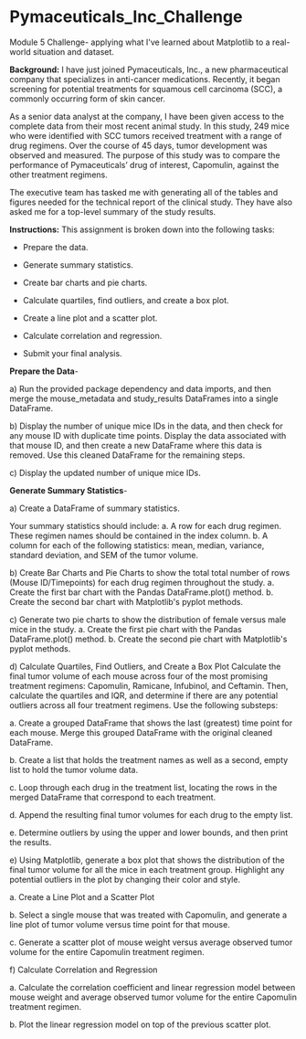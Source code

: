 # Pymaceuticals_Inc_Challenge
Module 5 Challenge- applying what I've learned about Matplotlib to a real-world situation and dataset.


**Background:**
I have just joined Pymaceuticals, Inc., a new pharmaceutical company that specializes in anti-cancer medications. Recently, it began screening for potential treatments for squamous cell carcinoma (SCC), a commonly occurring form of skin cancer.

As a senior data analyst at the company, I have been given access to the complete data from their most recent animal study. In this study, 249 mice who were identified with SCC tumors received treatment with a range of drug regimens. Over the course of 45 days, tumor development was observed and measured. The purpose of this study was to compare the performance of Pymaceuticals’ drug of interest, Capomulin, against the other treatment regimens.

The executive team has tasked me with generating all of the tables and figures needed for the technical report of the clinical study. They have also asked me for a top-level summary of the study results.


**Instructions:**
This assignment is broken down into the following tasks:

- Prepare the data.

- Generate summary statistics.

- Create bar charts and pie charts.

- Calculate quartiles, find outliers, and create a box plot.

- Create a line plot and a scatter plot.

- Calculate correlation and regression.

- Submit your final analysis.

**Prepare the Data**- 

a) Run the provided package dependency and data imports, and then merge the mouse_metadata and study_results DataFrames into a single DataFrame.

b) Display the number of unique mice IDs in the data, and then check for any mouse ID with duplicate time points. Display the data associated with that mouse ID, and then create a new DataFrame where this data is removed. Use this cleaned DataFrame for the remaining steps.

c) Display the updated number of unique mice IDs.

**Generate Summary Statistics**- 

a) Create a DataFrame of summary statistics. 
  
  Your summary statistics should include:
  a. A row for each drug regimen. These regimen names should be contained in the index column.
  b. A column for each of the following statistics: mean, median, variance, standard deviation, and SEM of the tumor volume.
    
b) Create Bar Charts and Pie Charts to show the total total number of rows (Mouse ID/Timepoints) for each drug regimen throughout the study.
  a. Create the first bar chart with the Pandas DataFrame.plot() method.
  b. Create the second bar chart with Matplotlib's pyplot methods.

c) Generate two pie charts to show the distribution of female versus male mice in the study.
  a. Create the first pie chart with the Pandas DataFrame.plot() method.
  b. Create the second pie chart with Matplotlib's pyplot methods.

d) Calculate Quartiles, Find Outliers, and Create a Box Plot
  Calculate the final tumor volume of each mouse across four of the most promising treatment regimens: Capomulin, Ramicane, Infubinol, and Ceftamin. 
  Then, calculate the quartiles and IQR, and determine if there are any potential outliers across all four treatment regimens. Use the following substeps:

  a. Create a grouped DataFrame that shows the last (greatest) time point for each mouse. Merge this grouped DataFrame with the original cleaned DataFrame.
 
  b. Create a list that holds the treatment names as well as a second, empty list to hold the tumor volume data.
 
  c. Loop through each drug in the treatment list, locating the rows in the merged DataFrame that correspond to each treatment. 

  d. Append the resulting final tumor volumes for each drug to the empty list.

  e. Determine outliers by using the upper and lower bounds, and then print the results.

e) Using Matplotlib, generate a box plot that shows the distribution of the final tumor volume for all the mice in each treatment group.
  Highlight any potential outliers in the plot by changing their color and style.

  a. Create a Line Plot and a Scatter Plot
 
  b. Select a single mouse that was treated with Capomulin, and generate a line plot of tumor volume versus time point for that mouse.

  c. Generate a scatter plot of mouse weight versus average observed tumor volume for the entire Capomulin treatment regimen.

f) Calculate Correlation and Regression
 
  a. Calculate the correlation coefficient and linear regression model between mouse weight and average observed tumor volume for the entire Capomulin treatment regimen.
 
  b. Plot the linear regression model on top of the previous scatter plot.

